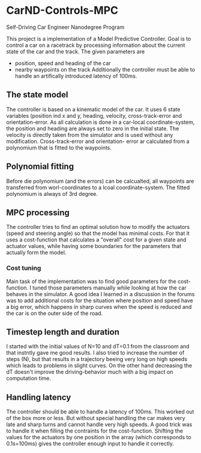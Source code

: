 # CarND-Controls-MPC
Self-Driving Car Engineer Nanodegree Program

This project is a implementation of a Model Predictive Controller.
Goal is to control a car on a racetrack by processing information about the
current state of the car and the track. The given parameters are
* position, speed and heading of the car
* nearby waypoints on the track
Additionally the controller must be able to handle an artifically introduced
latency of 100ms.

## The state model

The controller is based on a kinematic model of the car. It uses 6 state variables
(position ind x and y, heading, velocity, cross-track-error and orientation-error.
As all calculation is done in a car-local coordinate-system, the position and heading
are always set to zero in the initial state. The velocity is directly taken from
the simulator and is used without any modification. Cross-track-error and orientation-
error ar calculated from a polynomium that is fitted to the waypoints.

## Polynomial fitting

Before die polynomium (and the errors) can be calcualted, all waypoints are transferred
from worl-coordinates to a lcoal coordinate-system. The fitted polynomium is always of
3rd degree.

## MPC processing

The controller tries to find an optimal solution how to modify the actuators (speed
and steering angle) so that the model has minimal costs. For that it uses a cost-function
that calculates a "overall" cost for a given state and actuator values, while having
some boundaries for the parameters that actually form the model.

### Cost tuning

Main task of the implementation was to find good parameters for the cost-function.
I tuned those parameters manually while looking at how the car behaves in the simulator.
A good idea I learned in a discussion in the forums was to add additional costs for
the situation where position and speed have a big error, which happens in sharp curves
when the speed is reduced and the car is on the outer side of the road.

## Timestep length and duration

I started with the initial values of N=10 and dT=0.1 from the classroom and that
instntly gave me good results. I also tried to increase the number of steps (N),
but that results in a trajectory beeing very long on high speeds which leads to
problems in slight curves. On the other hand decreasing the dT doesn't improve
the driving-behavior much with a big impact on computation time.

## Handling latency

The controller should be able to handle a latency of 100ms. This worked out of the box
more or less. But without special handling the car makes very late and sharp turns
and cannot handle very high speeds. A good trick was to handle it when filling the
contraints for the cost-function. Shifting the values for the actuators by one position
in the array (which corresponds to 0.1s=100ms) gives the controller enough input
to handle it correctly.

